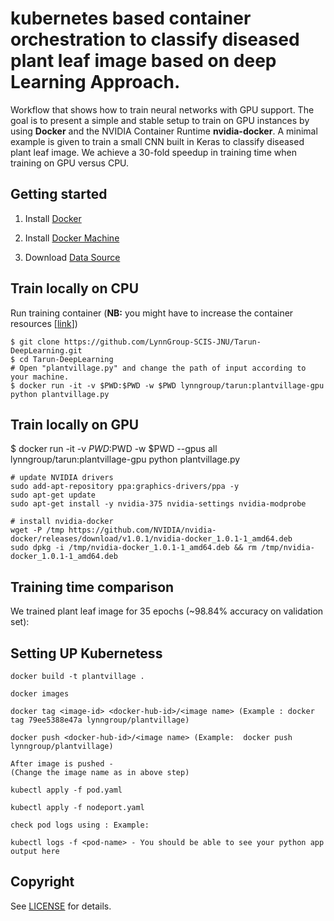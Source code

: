 # kubernetes based  container orchestration to  classify    diseased plant leaf image based on deep Learning Approach.

Workflow that shows how to train neural networks with GPU support. The goal is to present a simple and stable setup to train on GPU instances by using **Docker** and the NVIDIA Container Runtime **nvidia-docker**. A minimal example is given to train a small CNN built in Keras to  classify diseased plant leaf image. We achieve a 30-fold speedup in training time when training on GPU versus CPU.


## Getting started

1. Install [Docker](https://docs.docker.com/install/)

2. Install [Docker Machine](https://docs.docker.com/machine/install-machine/)

3. Download [Data Source](https://github.com/spMohanty/PlantVillage-Dataset/tree/master/raw)


## Train locally on CPU

Run training container (**NB:** you might have to increase the container resources [[link](https://docs.docker.com/config/containers/resource_constraints/)])
```
$ git clone https://github.com/LynnGroup-SCIS-JNU/Tarun-DeepLearning.git
$ cd Tarun-DeepLearning
# Open "plantvillage.py" and change the path of input according to your machine.
$ docker run -it -v $PWD:$PWD -w $PWD lynngroup/tarun:plantvillage-gpu python plantvillage.py  
```

## Train locally  on GPU
$ docker run -it -v $PWD:$PWD -w $PWD --gpus all lynngroup/tarun:plantvillage-gpu python plantvillage.py  

```
# update NVIDIA drivers
sudo add-apt-repository ppa:graphics-drivers/ppa -y
sudo apt-get update
sudo apt-get install -y nvidia-375 nvidia-settings nvidia-modprobe

# install nvidia-docker
wget -P /tmp https://github.com/NVIDIA/nvidia-docker/releases/download/v1.0.1/nvidia-docker_1.0.1-1_amd64.deb
sudo dpkg -i /tmp/nvidia-docker_1.0.1-1_amd64.deb && rm /tmp/nvidia-docker_1.0.1-1_amd64.deb
```

## Training time comparison

We trained plant leaf image for 35 epochs (~98.84% accuracy on validation set):

## Setting UP Kubernetess 
```
docker build -t plantvillage .

docker images

docker tag <image-id> <docker-hub-id>/<image name> (Example : docker tag 79ee5388e47a lynngroup/plantvillage)

docker push <docker-hub-id>/<image name> (Example:  docker push lynngroup/plantvillage)  
  
After image is pushed -
(Change the image name as in above step)

kubectl apply -f pod.yaml

kubectl apply -f nodeport.yaml

check pod logs using : Example:  

kubectl logs -f <pod-name> - You should be able to see your python app output here 

``` 

## Copyright

See [LICENSE](LICENSE) for details.
